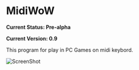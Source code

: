 # MidiWoW

**Current Status: Pre-alpha**

**Current Version: 0.9**

This program for play in PC Games on midi keybord.

![ScreenShot](https://raw.github.com/vylgin/MidiWoW/develop/src/main/resources/images/Screenshot-2.jpg)
